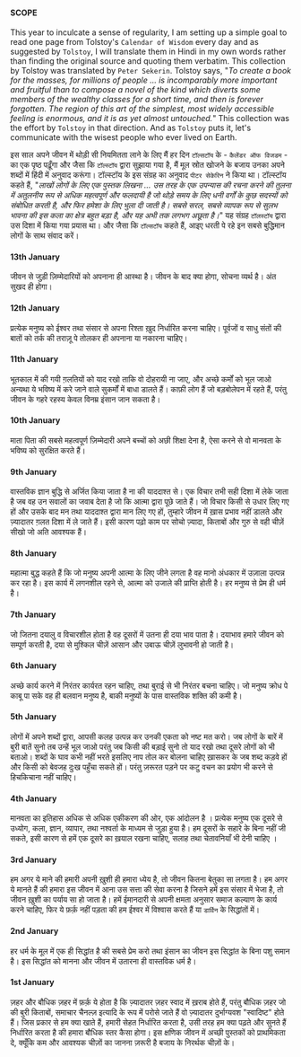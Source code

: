 #### SCOPE
This year to inculcate a sense of regularity, I am setting up a simple goal to read one page from Tolstoy's `Calendar of Wisdom` every day and as suggested by `Tolstoy`, I will translate them in Hindi in my own words rather than finding the original source and quoting them verbatim. This collection by Tolstoy was translated by `Peter Sekerin`. Tolstoy says, "*To create a book for the masses, for millions of people ... is incomparably more important and fruitful than to compose a novel of the kind which diverts some members of the wealthy classes for a short time, and then is forever forgotten. The region of this art of the simplest, most widely accessible feeling is enormous, and it is as yet almost untouched.*" This collection was the effort by `Tolstoy` in that direction. And as `Tolstoy` puts it, let's communicate with the wisest people who ever lived on Earth. 

इस साल अपने जीवन में थोड़ी सी नियमितता लाने के लिए मैं हर दिन `टॉल्सटॉय` के - `कैलेंडर ऑफ विजडम` - का एक पृष्ठ पढ़ूँगा और जैसा कि `टॉल्स्टॉय` द्वारा सुझाया गया है, मैं मूल स्रोत खोजने के बजाय उनका अपने शब्दों में हिंदी में अनुवाद करूंगा। टॉल्स्टॉय के इस संग्रह का अनुवाद `पीटर सेकेरिन` ने किया था। टॉल्स्टॉय कहते हैं, "*लाखों लोगों के लिए एक पुस्तक लिखना  ... उस तरह के एक उपन्यास की रचना करने की तुलना में अतुलनीय रूप से अधिक महत्वपूर्ण और फलदायी है जो थोड़े समय के लिए धनी वर्गों के कुछ सदस्यों को संबोधित करती है, और फिर हमेशा के लिए भुला दी जाती है। सबसे सरल, सबसे व्यापक रूप से सुलभ भावना की इस कला का क्षेत्र बहुत बड़ा है, और यह अभी तक लगभग अछूता है।*" यह संग्रह `टॉलस्टॉय` द्वारा उस दिशा में किया गया प्रयास था। और जैसा कि `टॉल्सटॉय` कहते हैं, आइए धरती पे रहे इन सबसे बुद्धिमान लोगों के साथ संवाद करें। 

#### 13th January
जीवन से जुड़ी ज़िम्मेदारियों को अपनाना ही आस्था है। जीवन के बाद क्या होगा, सोचना व्यर्थ है। अंत सुखद ही होगा।
#### 12th January
प्रत्येक मनुष्य को ईश्वर तथा संसार से अपना रिश्ता ख़ुद निर्धारित करना चाहिए। पूर्वजों व साधु संतों की बातों को तर्क की तराज़ू पे तोलकर ही अपनाना या नकारना चाहिए। 
#### 11th January
भूतकाल में की गयी ग़लतियों को याद रखो ताकि वो दोहरायी ना जाए, और अच्छे कर्मों को भूल जाओ अन्यथा ये भविष्य में करे  जाने वाले सुकर्मों में बाधा डालते हैं। काफ़ी लोग हैं जो बड़बोलेपन में रहते हैं, परंतु जीवन के गहरे रहस्य केवल विनम्र इंसान जान सकता है। 
#### 10th January
माता पिता की सबसे महत्वपूर्ण ज़िम्मेदारी अपने बच्चों को अछी शिक्षा देना है, ऐसा करने से वो मानवता के भविष्य को सुरक्षित करते हैं।
#### 9th January
वास्तविक ज्ञान बुद्धि से अर्जित किया जाता है ना की याददाश्त से। एक विचार तभी सही दिशा में लेके जाता है जब वह उन सवालों का जवाब देता है जो कि आत्मा द्वारा पूछे जाते हैं। जो विचार किसी से उधार लिए गए हों और उसके बाद मन तथा याददाश्त द्वारा मान लिए गए हों, तुम्हारे जीवन में ख़ास प्रभाव नहीं डालते और ज़्यादातर ग़लत दिशा में ले जाते हैं। इसी कारण पढ़ो काम पर सोचो ज़्यादा, किताबों और गुरु से वही चीज़ें सीखो जो अति आवश्यक हैं।   
#### 8th January
महात्मा बुद्ध कहते हैं कि जो मनुष्य अपनी आत्मा के लिए जीने लगता है वह मानो अंधकार में उज़ाला उत्पन्न कर रहा है। इस कार्य में लगनशील रहने से, आत्मा को उजाले की प्राप्ति होती है। हर मनुष्य से प्रेम ही धर्म है।
#### 7th January
जो जितना दयालु व विचारशील होता है वह दूसरों में उतना ही दया भाव पाता है। दयाभाव हमारे जीवन को सम्पूर्ण करती है, दया से मुश्किल चीज़ें आसान और उबाऊ चीज़ें लुभावनी हो जाती है।
#### 6th January
अच्छे कार्य करने में निरंतर कार्यरत रहन चाहिए, तथा बुराई से भी निरंतर बचना चाहिए। जो मनुष्य क्रोध पे काबू पा सके वह ही बलवान मनुष्य है, बाकी मनुष्यों के पास वास्तविक शक्ति की कमी है। 
#### 5th January
लोगों में अपने शब्दों द्वारा, आपसी कलह उत्पन्न कर उनकी एकता को नष्ट मत करो। जब लोगों के बारें में बुरी बातें सुनो तब उन्हें भूल जाओ परंतु जब किसी की बड़ाई सुनो तो याद रखो तथा दूसरे लोगों को भी बताओ। शब्दों के घाव कभी नहीं भरते इसलिए नाप तोल कर बोलना चाहिए ख़ासकर के जब शब्द कड़वे हों और किसी को बेवजह दुःख पहुँचा सकते हों। परंतु ज़रूरत पड़ने पर कटु वचन का प्रयोग भी करने से हिचकिचाना नहीं चाहिए।  
#### 4th January
मानवता का इतिहास अधिक से अधिक एकीकरण की ओर, एक आंदोलन है । प्रत्येक मनुष्य एक दूसरे से उध्योग, कला, ज्ञान, व्यापार, तथा नश्वर्ता के माध्यम से जुड़ा हुया है। हम  दूसरों के सहारे के बिना नहीं जी सकते, इसी कारण से हमें एक दूसरे का ख़याल रखना चाहिए, सलाह तथा चेतावनियाँ भी देनी चाहिए ।
#### 3rd January
हम अगर ये माने की हमारी अपनी ख़ुशी ही हमारा ध्येय है, तो जीवन कितना बेतुका सा लगता है। हम अगर ये मानते हैं की हमारा इस जीवन में आना उस सत्ता की सेवा करना है जिसने हमें इस संसार में भेजा है, तो जीवन ख़ुशी का पर्याय सा हो जाता है। हमें ईमानदारी से अपनी क्षमता अनुसार समाज कल्याण के कार्य करने चाहिए, फिर ये फ़र्क़ नहीं पड़ता की हम ईश्वर में विश्वास करते हैं या `डार्विन` के सिद्धांतों में।
#### 2nd January
हर धर्म के मूल में एक ही सिद्धांत है की सबसे प्रेम करो तथा इंसान का जीवन इस सिद्धांत के बिना पशु समान है। इस सिद्धांत को मानना और जीवन में उतारना ही वास्तविक धर्म है।
#### 1st January
ज़हर और बौधिक ज़हर में फ़र्क़ ये होता है कि ज़्यादातर ज़हर स्वाद में ख़राब होते हैं, परंतु बौधिक ज़हर जो की बुरी किताबों, समाचार चैनल्ज़ इत्यादि के रूप में परोसे जाते हैं वो ज़्यादातर दुर्भाग्यवश "स्वादिष्ट" होते हैं। जिस प्रकार से हम क्या खाते हैं, हमारी सेहत निर्धारित करता है, उसी तरह हम क्या पढ़ते और सुनते हैं निर्धारित करता है की हमारा बौधिक स्तर कैसा होगा। इस क्षणिक जीवन में अच्छी पुस्तकों को प्राथमिकता दे, क्यूँकि कम और आवश्यक चीज़ों का जानना ज़रूरी है बजाय के निरर्थक चीज़ों के।